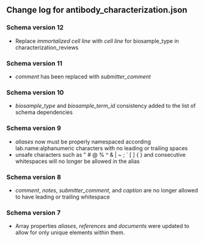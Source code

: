 ## Change log for antibody_characterization.json

### Schema version 12

* Replace *immortalized cell line* with *cell line* for biosample_type in characterization_reviews

### Schema version 11

* *comment* has been replaced with *submitter_comment*

### Schema version 10
    
* *biosample_type* and *biosample_term_id* consistency added to the list of schema dependencies

### Schema version 9

* *aliases* now must be properly namespaced according lab.name:alphanumeric characters with no leading or trailing spaces
* unsafe characters such as " # @ % ^ & | ~ ; ` [ ] { } and consecutive whitespaces will no longer be allowed in the alias

### Schema version 8

* *comment*, *notes*, *submitter_comment*, and *caption* are no longer allowed to have leading or trailing whitespace

### Schema version 7

* Array properties *aliases*, *references* and *documents* were updated to allow for only unique elements within them.
